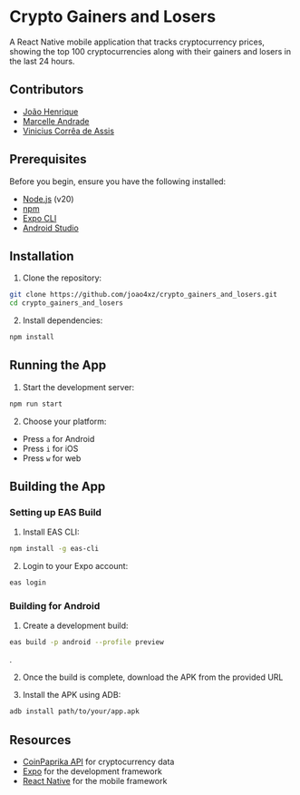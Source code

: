 # Crypto Gainers and Losers

A React Native mobile application that tracks cryptocurrency prices, showing the top 100 cryptocurrencies along with their gainers and losers in the last 24 hours.

## Contributors
- [João Henrique](https://github.com/joao4xz)
- [Marcelle Andrade](https://github.com/Marcelleap)
- [Vinicius Corrêa de Assis](https://github.com/viniciuscoassis)

## Prerequisites

Before you begin, ensure you have the following installed:
- [Node.js](https://nodejs.org/) (v20)
- [npm](https://www.npmjs.com/)
- [Expo CLI](https://docs.expo.dev/get-started/installation/)
- [Android Studio](https://developer.android.com/studio)

## Installation

1. Clone the repository:

```bash
git clone https://github.com/joao4xz/crypto_gainers_and_losers.git
cd crypto_gainers_and_losers
```

2. Install dependencies:

```bash
npm install
```

## Running the App

1. Start the development server:

```bash
npm run start
```

2. Choose your platform:
- Press `a` for Android
- Press `i` for iOS
- Press `w` for web

## Building the App

### Setting up EAS Build

1. Install EAS CLI:
```bash
npm install -g eas-cli
```

2. Login to your Expo account:
```bash
eas login
```

### Building for Android

1. Create a development build:
```bash
eas build -p android --profile preview
```
.

2. Once the build is complete, download the APK from the provided URL

3. Install the APK using ADB:
```bash
adb install path/to/your/app.apk
```
## Resources

- [CoinPaprika API](https://api.coinpaprika.com/) for cryptocurrency data
- [Expo](https://expo.dev/) for the development framework
- [React Native](https://reactnative.dev/) for the mobile framework
